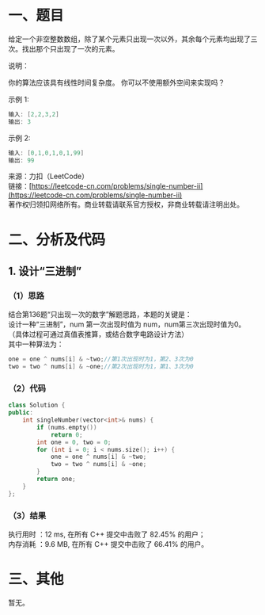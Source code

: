 # 一、题目
给定一个非空整数数组，除了某个元素只出现一次以外，其余每个元素均出现了三次。找出那个只出现了一次的元素。  
  
说明：  
  
你的算法应该具有线性时间复杂度。 你可以不使用额外空间来实现吗？  
  
示例 1:  
```c++
输入: [2,2,3,2]
输出: 3
```
示例 2:  
```c++
输入: [0,1,0,1,0,1,99]
输出: 99
```
来源：力扣（LeetCode）  
链接：[https://leetcode-cn.com/problems/single-number-ii](https://leetcode-cn.com/problems/single-number-ii)  
著作权归领扣网络所有。商业转载请联系官方授权，非商业转载请注明出处。  
# 二、分析及代码
## 1. 设计“三进制”
### （1）思路
结合第136题“只出现一次的数字”解题思路，本题的关键是：  
设计一种“三进制”，num 第一次出现时值为 num，num第三次出现时值为0。  
（具体过程可通过真值表推算，或结合数字电路设计方法）  
其中一种算法为：  
```c++
one = one ^ nums[i] & ~two;//第1次出现时为1，第2、3次为0
two = two ^ nums[i] & ~one;//第2次出现时为1，第1、3次为0
```
### （2）代码
```cpp
class Solution {
public:
    int singleNumber(vector<int>& nums) {
        if (nums.empty())
            return 0;
        int one = 0, two = 0;
        for (int i = 0; i < nums.size(); i++) {
            one = one ^ nums[i] & ~two;
            two = two ^ nums[i] & ~one;
        }
        return one;        
    }
};
```
### （3）结果
执行用时 ：12 ms, 在所有 C++ 提交中击败了 82.45% 的用户；  
内存消耗 ：9.6 MB, 在所有 C++ 提交中击败了 66.41% 的用户。  
# 三、其他
暂无。  
